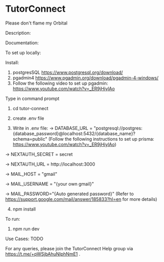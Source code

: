 # TutorConnect
Please don't flame my Orbital

Description:

Documentation:

To set up locally:

Install:
1. postgresSQL https://www.postgresql.org/download/
2. pgadmin4 https://www.pgadmin.org/download/pgadmin-4-windows/
3. Follow the following video to set up pgadmin: https://www.youtube.com/watch?v=_ER9jHiylAo

Type in command prompt
1. cd tutor-connect
   
2. create .env file
   
3. Write in .env file:
-> DATABASE_URL = "postgresql://postgres:{database_password}@localhost:5432/{database_name}?schema=public" (Follow the following instructions to set up prisma: https://www.youtube.com/watch?v=_ER9jHiylAo)
   
-> NEXTAUTH_SECRET = secret

-> NEXTAUTH_URL = http://localhost:3000

-> MAIL_HOST = "gmail"

-> MAIL_USERNAME = "{your own gmail}"

-> MAIL_PASSWORD="{Auto generated password}" (Refer to https://support.google.com/mail/answer/185833?hl=en for more details)
   
4. npm install

To run:
1. npm run dev


Use Cases: TODO


 For any queries, please join the TutorConnect Help group via https://t.me/+pWSjbAhuNIphNmE1 .
